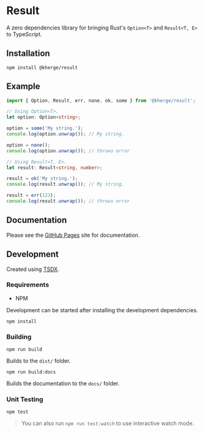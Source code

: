 # Result

A zero dependencies library for bringing Rust's `Option<T>` and `Result<T, E>` to TypeScript.

## Installation

    npm install @kherge/result

## Example

```ts
import { Option, Result, err, none, ok, some } from '@kherge/result';

// Using Option<T>.
let option: Option<string>;

option = some('My string.');
console.log(option.unwrap()); // My string.

option = none();
console.log(option.unwrap()); // throws error

// Using Result<T, E>.
let result: Result<string, number>;

result = ok('My string.');
console.log(result.unwrap()); // My string.

result = err(123);
console.log(result.unwrap()); // throws error
```

## Documentation

Please see the [GitHub Pages][] site for documentation.

[github pages]: https://kherge.github.io/js.result/

## Development

Created using [TSDX](https://tsdx.io/).

### Requirements

- NPM

Development can be started after installing the development dependencies.

    npm install

### Building

    npm run build

Builds to the `dist/` folder.

    npm run build:docs

Builds the documentation to the `docs/` folder.

### Unit Testing

    npm test

> You can also run `npm run test:watch` to use interactive watch mode.
